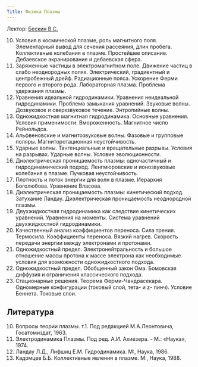 ```yaml
---
Title: Физика Плазмы
---
```


Лектор: [Бескин В.С.](%base_url%?people%2Ftutors%2Fbeskin.vs)

10. Условия в космической плазме, роль магнитного поля. Элементарный вывод для сечения рассеяния, длин пробега. Коллективные колебания в плазме. Простейшее описание. Дебаевское экранирование и дебаевская сфера.
10. Заряженные частицы в электромагнитном поле. Движение частиц в слабо неоднородных полях. Электрический, градиентный и центробежный дрейф. Радиационные пояса. Ускорение Ферми первого и второго рода. Лабораторная плазма. Проблема удержания плазмы.
10. Уравнения идеальной гидродинамики. Уравнения неидеальной гидродинамики. Проблема замыкания уравнений. Звуковые волны. Дозвуковое и сверхзвуковое течение. Энтропийные волны.
10. Одножидкостная магнитная гидродинамика. Основные уравнения. Условия применимости. Вмороженность. Магнитное число Рейнольдса.
10. Альфвеновские и магнитозвуковые волны. Фазовые и групповые поляры. Магниторотационная неустойчивость.
10. Ударные волны. Тангенциальные и вращательные разрывы. Условия на разрывах. Ударные волны. Условие эволюционности.
10. Диэлектрическая проницаемость плазмы: одночастичный и гидродинамический подход. Ленгмюровские и ионозвуковые колебания в плазме. Пучковая неустойчивость.
10. Плотность и поток энергии для волн в плазме. Иерархия Боголюбова. Уравнение Власова.
10. Диэлектрическая проницаемость плазмы: кинетический подход. Затухание Ландау. Диэлектрическая проницаемость неоднородной плазмы.
10. Двухжидкостная гидродинамика как следствие кинетических уравнений. Уравнения на моменты. Система уравнений двухжидкостной гидродинамики.
10. Качественный анализ коэффициентов переноса. Сила трения. Термосила. Коэффициенты переноса. Вязкий нагрев. Скорость передачи энергии между электронами и протонами.
 10. Одножидкостный предел. Электронейтральность и большое отношение массы протона к массе электрона как необходимые условия для возможности одножидкостного подхода.
10. Одножидкостный предел. Обобщенный закон Ома. Бомовская диффузия и ограничения классического подхода.
 10. Стационарные решения. Теорема Ферми-Чандрасекара. Одномерные конфигурации (токовый слой, тета- и z- пинч). Условие Беннета. Токовые слои.
 
## Литература

10. Вопросы теории плазмы. т.1. Под редакцией М.А.Леонтовича, Госатомиздат, 1963.
10. Электродинамика Плазмы. Под ред. А.И. Ахиезера. - М.: «Наука», 1974.
10. Ландау Л.Д., Лифшиц Е.М. Гидродинамика. М:, Наука, 1986.
10. Кадомцев Б.Б. Коллективные явления в плазме. М:, Наука, 1988.